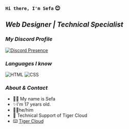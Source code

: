 
### `Hi there, I'm Sefa` :blush:

## ***Web Designer | Technical Specialist***

### ***My Discord Profile***

[![Discord Presence](https://lanyard.cnrad.dev/api/1138626106006720512)](https://discord.com/users/1138626106006720512)



### ***Languages I know***

![HTML](https://img.shields.io/badge/HTML5-E34F26?style=for-the-badge&logo=html5&logoColor=white)  ![CSS](https://img.shields.io/badge/CSS-E34F26?style=for-the-badge&logo=css&logoColor=white)

### ***About & Contact***
- 🙍‍♂️ My name is Sefa
- ✨I'm 17 years old.
- 🙍‍♂️he/him
- 📧 Technical Support of Tiger Cloud
- ⌨️ [Tiger Cloud](https://tigercloud.com.tr)
